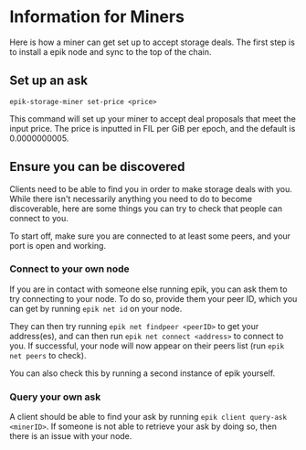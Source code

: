# Information for Miners 

Here is how a miner can get set up to accept storage deals. The first step is
to install a epik node and sync to the top of the chain.

## Set up an ask

```
epik-storage-miner set-price <price>
```

This command will set up your miner to accept deal proposals that meet the input price.
The price is inputted in FIL per GiB per epoch, and the default is 0.0000000005. 

## Ensure you can be discovered

Clients need to be able to find you in order to make storage deals with you. 
While there isn't necessarily anything you need to do to become discoverable, here are some things you can
try to check that people can connect to you. 

To start off, make sure you are connected to at least some peers, and your port is 
open and working.

### Connect to your own node

If you are in contact with someone else running epik, you can ask them to try connecting
to your node. To do so, provide them your peer ID, which you can get by running `epik net id` on
your node.

They can then try running `epik net findpeer <peerID>` to get your address(es), and can then
run `epik net connect <address>` to connect to you. If successful, your node will now
appear on their peers list (run `epik net peers` to check).

You can also check this by running a second instance of epik yourself.

### Query your own ask

A client should be able to find your ask by running `epik client query-ask <minerID>`. If 
someone is not able to retrieve your ask by doing so, then there is an issue with your node.